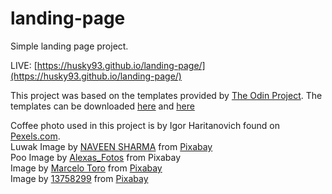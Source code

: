 # landing-page

Simple landing page project.


LIVE: [https://husky93.github.io/landing-page/](https://husky93.github.io/landing-page/)


This project was based on the templates provided by [The Odin Project](https://theodinproject.com).
The templates can be downloaded [here](https://cdn.statically.io/gh/TheOdinProject/curriculum/main/foundations/html_css/project/odin-project.png) and [here](https://cdn.statically.io/gh/TheOdinProject/curriculum/main/foundations/html_css/project/colors_and_stuff.png)


Coffee photo used in this project is by Igor Haritanovich found on [Pexels.com](https://www.pexels.com/photo/coffee-beans-1695052/). <br />
Luwak Image by [NAVEEN SHARMA](https://pixabay.com/users/naveensharma94166-15087408/?utm_source=link-attribution&amp;utm_medium=referral&amp;utm_campaign=image&amp;utm_content=4947022) from [Pixabay](https://pixabay.com/?utm_source=link-attribution&amp;utm_medium=referral&amp;utm_campaign=image&amp;utm_content=4947022)<br />
Poo Image by [Alexas_Fotos](https://pixabay.com/users/alexas_fotos-686414/?utm_source=link-attribution&amp;utm_medium=referral&amp;utm_campaign=image&amp;utm_content=2508858) from Pixabay <br />
Image by [Marcelo Toro](https://pixabay.com/users/marcelot87-940917/?utm_source=link-attribution&amp;utm_medium=referral&amp;utm_campaign=image&amp;utm_content=1129603) from [Pixabay](https://pixabay.com/?utm_source=link-attribution&amp;utm_medium=referral&amp;utm_campaign=image&amp;utm_content=1129603) <br />
Image by [13758299](https://pixabay.com/users/13758299-13758299/?utm_source=link-attribution&amp;utm_medium=referral&amp;utm_campaign=image&amp;utm_content=4618705) from [Pixabay](https://pixabay.com/?utm_source=link-attribution&amp;utm_medium=referral&amp;utm_campaign=image&amp;utm_content=4618705)

